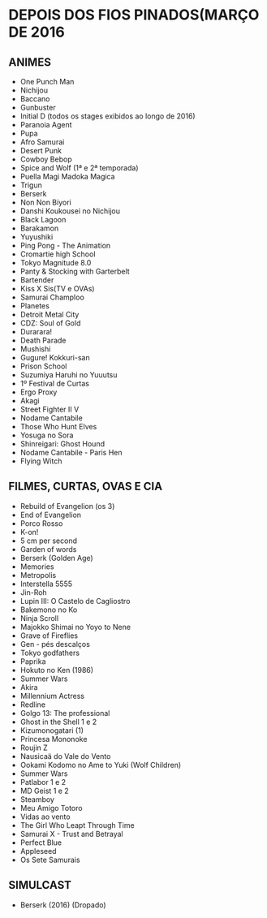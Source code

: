 # DEPOIS DOS FIOS PINADOS(MARÇO DE 2016

## ANIMES

- One Punch Man
- Nichijou
- Baccano
- Gunbuster
- Initial D (todos os stages exibidos ao longo de 2016)
- Paranoia Agent
- Pupa
- Afro Samurai
- Desert Punk
- Cowboy Bebop
- Spice and Wolf (1ª e 2ª temporada)
- Puella Magi Madoka Magica
- Trigun
- Berserk
- Non Non Biyori
- Danshi Koukousei no Nichijou
- Black Lagoon
- Barakamon
- Yuyushiki
- Ping Pong - The Animation
- Cromartie high School
- Tokyo Magnitude 8.0
- Panty & Stocking with Garterbelt
- Bartender
- Kiss X Sis(TV e OVAs)
- Samurai Champloo
- Planetes
- Detroit Metal City
- CDZ: Soul of Gold
- Durarara!
- Death Parade
- Mushishi
- Gugure! Kokkuri-san
- Prison School
- Suzumiya Haruhi no Yuuutsu
- 1º Festival de Curtas
- Ergo Proxy
- Akagi
- Street Fighter II V
- Nodame Cantabile
- Those Who Hunt Elves
- Yosuga no Sora
- Shinreigari: Ghost Hound
- Nodame Cantabile - Paris Hen
- Flying Witch

## FILMES, CURTAS, OVAS E CIA

- Rebuild of Evangelion (os 3)
- End of Evangelion
- Porco Rosso
- K-on!
- 5 cm per second
- Garden of words
- Berserk (Golden Age)
- Memories
- Metropolis
- Interstella 5555
- Jin-Roh
- Lupin III: O Castelo de Cagliostro
- Bakemono no Ko
- Ninja Scroll
- Majokko Shimai no Yoyo to Nene
- Grave of Fireflies
- Gen - pés descalços
- Tokyo godfathers
- Paprika
- Hokuto no Ken (1986)
- Summer Wars
- Akira
- Millennium Actress
- Redline
- Golgo 13: The professional
- Ghost in the Shell 1 e 2
- Kizumonogatari (1)
- Princesa Mononoke
- Roujin Z
- Nausicaä do Vale do Vento
- Ookami Kodomo no Ame to Yuki (Wolf Children)
- Summer Wars
- Patlabor 1 e 2
- MD Geist 1 e 2
- Steamboy
- Meu Amigo Totoro
- Vidas ao vento
- The Girl Who Leapt Through Time
- Samurai X - Trust and Betrayal
- Perfect Blue
- Appleseed
- Os Sete Samurais

## SIMULCAST
- Berserk (2016) (Dropado)
